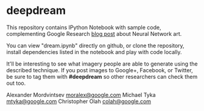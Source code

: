 # deepdream

This repository contains IPython Notebook with sample code, complementing 
Google Research [blog post](http://googleresearch.blogspot.ch/2015/06/inceptionism-going-deeper-into-neural.html) about Neural Network art.

You can view "dream.ipynb" directly on github, or clone the repository, 
install dependencies listed in the notebook and play with code locally.

It'll be interesting to see what imagery people are able to generate using the described technique. If you post images to Google+, Facebook, or Twitter, be sure to tag them with **#deepdream** so other researchers can check them out too.


Alexander Mordvintsev <moralex@google.com>
Michael Tyka <mtyka@google.com>
Christopher Olah <colah@google.com>
